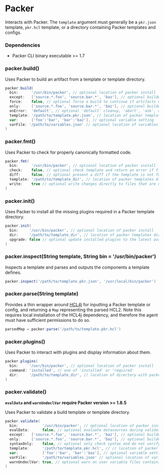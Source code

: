 # Packer

Interacts with Packer. The `template` argument must generally be a `pkr.json` template, `pkr.hcl` template, or a directory containing Packer templates and configs.

### Dependencies

- Packer CLI binary executable >= 1.7

### packer.build()
Uses Packer to build an artifact from a template or template directory.

```groovy
packer.build(
  bin:      '/usr/bin/packer', // optional location of packer install
  except:   ['source.*.foo', 'source.bar.*', 'baz'], // optional builder names to ignore during build (mutually exclusive with only)
  force:    false, // optional force a build to continue if artifacts exist and deletes existing artifacts
  only:     ['source.*.foo', 'source.bar.*', 'baz'], // optional builder names to build (mutually exclusive with except)
  onError:  'default', // optional 'default' cleanup, 'abort', 'ask', or 'run-cleanup-provisioner'
  template: '/path/to/template.pkr.json', // location of packer template file or templates directory
  var:      ['foo':'bar', 'bar':'baz'], // optional variable setting
  varFile: '/path/to/variables.json' // optional location of variables file
)
```

### packer.fmt()
Uses Packer to check for properly canonically formatted code.

```groovy
packer.fmt(
  bin:      '/usr/bin/packer', // optional location of packer install
  check:    false, // optional check template and return an error if file is not formatted correctly (cannot be used with `write`)
  diff:     false, // optional present a diff if the template is not formatted correctly
  template: '/path/to/template_dir', // location of packer templates directory
  write:    true // optional write changes directly to files that are not formatted directly (cannot be used with `check`)
)
```

### packer.init()
Uses Packer to install all the missing plugins required in a Packer template directory.

```groovy
packer.init(
  bin:     '/usr/bin/packer', // optional location of packer install
  dir:     '/path/to/template_dir', // location of packer templates directory
  upgrade: false // optional update installed plugins to the latest available version within the specified constraints
)
```

### packer.inspect(String template, String bin = '/usr/bin/packer')
Inspects a template and parses and outputs the components a template defines.

```groovy
packer.inspect('/path/to/template.pkr.json', '/usr/local/bin/packer')
```

### packer.parse(String template)
Provides a thin wrapper around [HCL4j](https://github.com/bertramdev/hcl4j) for inputting a Packer template or config, and returning a `Map` representing the parsed HCL2. Note this requires local installation of the HCL4j dependency, and therefore the agent must have sufficient permissions to do so.

```groovy
parsedMap = packer.parse('/path/to/template.pkr.hcl')
```

### packer.plugins()
Uses Packer to interact with plugins and display information about them.

```groovy
packer.plugins(
  bin:     '/usr/bin/packer', // optional location of packer install
  command: 'installed', // one of 'installed' or 'required'
  dir:     '/path/to/template_dir', // location of directory with packer config (required for 'required' command)
)
```

### packer.validate()
**`evalData` and `warnUndeclVar` require Packer version >= 1.8.5**

Uses Packer to validate a build template or template directory.

```groovy
packer.validate(
  bin:           '/usr/bin/packer', // optional location of packer install
  evalData:      false, // optional evaluate datasources during validation
  except:   ['source.*.foo', 'source.bar.*', 'baz'], // optional builder names to ignore during build (mutually exclusive with only)
  only:     ['source.*.foo', 'source.bar.*', 'baz'], // optional builder names to build (mutually exclusive with except)
  syntaxOnly:    false, // optional only check syntax and do not verify config
  template:      '/path/to/template.pkr.hcl', // // location of packer template file or templates directory
  var:           ['foo':'bar', 'bar':'baz'], // optional variable setting
  varFile:       '/path/to/variables.json' // optional location of variables file
  warnUndeclVar: true, // optional warn on user variable files containing undeclared variables
)
```
